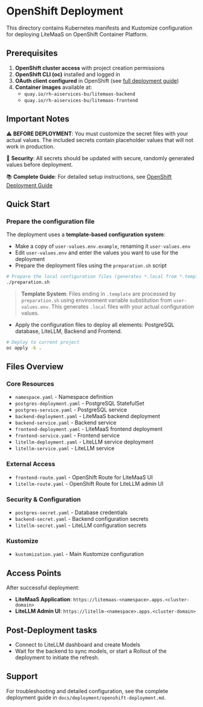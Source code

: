 # OpenShift Deployment

This directory contains Kubernetes manifests and Kustomize configuration for deploying LiteMaaS on OpenShift Container Platform.

## Prerequisites

1. **OpenShift cluster access** with project creation permissions
2. **OpenShift CLI (oc)** installed and logged in
3. **OAuth client configured** in OpenShift (see [full deployment guide](../../docs/deployment/openshift-deployment.md#oauth-client-configuration))
4. **Container images** available at:
   - `quay.io/rh-aiservices-bu/litemaas-backend`
   - `quay.io/rh-aiservices-bu/litemaas-frontend`

## Important Notes

⚠️ **BEFORE DEPLOYMENT**: You must customize the secret files with your actual values. The included secrets contain placeholder values that will not work in production.

🔐 **Security**: All secrets should be updated with secure, randomly generated values before deployment.

📚 **Complete Guide**: For detailed setup instructions, see [OpenShift Deployment Guide](../../docs/deployment/openshift-deployment.md)

## Quick Start

### Prepare the configuration file

The deployment uses a **template-based configuration system**:

- Make a copy of `user-values.env.example`, renaming it `user-values.env`
- Edit `user-values.env` and enter the values you want to use for the deployment
- Prepare the deployment files using the `preparation.sh` script

```bash
# Prepare the local configuration files (generates *.local from *.template)
./preparation.sh
```

> **Template System**: Files ending in `.template` are processed by `preparation.sh` using environment variable substitution from `user-values.env`. This generates `.local` files with your actual configuration values.

- Apply the configuration files to deploy all elements: PostgreSQL database, LiteLLM, Backend and Frontend.

```bash
# Deploy to current project
oc apply -k .
```

## Files Overview

### Core Resources

- `namespace.yaml` - Namespace definition
- `postgres-deployment.yaml` - PostgreSQL StatefulSet
- `postgres-service.yaml` - PostgreSQL service
- `backend-deployment.yaml` - LiteMaaS backend deployment
- `backend-service.yaml` - Backend service
- `frontend-deployment.yaml` - LiteMaaS frontend deployment
- `frontend-service.yaml` - Frontend service
- `litellm-deployment.yaml` - LiteLLM service deployment
- `litellm-service.yaml` - LiteLLM service

### External Access

- `frontend-route.yaml` - OpenShift Route for LiteMaaS UI
- `litellm-route.yaml` - OpenShift Route for LiteLLM admin UI

### Security & Configuration

- `postgres-secret.yaml` - Database credentials
- `backend-secret.yaml` - Backend configuration secrets
- `litellm-secret.yaml` - LiteLLM configuration secrets

### Kustomize

- `kustomization.yaml` - Main Kustomize configuration

## Access Points

After successful deployment:

- **LiteMaaS Application**: `https://litemaas-<namespace>.apps.<cluster-domain>`
- **LiteLLM Admin UI**: `https://litellm-<namespace>.apps.<cluster-domain>`

## Post-Deployment tasks

- Connect to LiteLLM dashboard and create Models
- Wait for the backend to sync models, or start a Rollout of the deployment to initiate the refresh.

## Support

For troubleshooting and detailed configuration, see the complete deployment guide in `docs/deployment/openshift-deployment.md`.